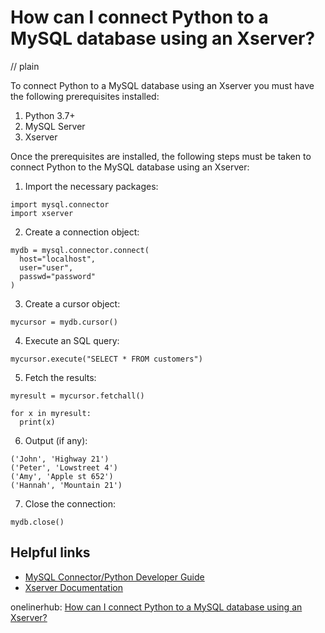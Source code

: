 # How can I connect Python to a MySQL database using an Xserver?
// plain

To connect Python to a MySQL database using an Xserver you must have the following prerequisites installed:

1. Python 3.7+
2. MySQL Server
3. Xserver

Once the prerequisites are installed, the following steps must be taken to connect Python to the MySQL database using an Xserver:

1. Import the necessary packages:
```
import mysql.connector
import xserver
```

2. Create a connection object:
```
mydb = mysql.connector.connect(
  host="localhost",
  user="user",
  passwd="password"
)
```

3. Create a cursor object:
```
mycursor = mydb.cursor()
```

4. Execute an SQL query:
```
mycursor.execute("SELECT * FROM customers")
```

5. Fetch the results:
```
myresult = mycursor.fetchall()

for x in myresult:
  print(x)
```

6. Output (if any):
```
('John', 'Highway 21')
('Peter', 'Lowstreet 4')
('Amy', 'Apple st 652')
('Hannah', 'Mountain 21')
```

7. Close the connection:
```
mydb.close()
```

## Helpful links
- [MySQL Connector/Python Developer Guide](https://dev.mysql.com/doc/connector-python/en/)
- [Xserver Documentation](https://www.x.org/wiki/Documentation/)

onelinerhub: [How can I connect Python to a MySQL database using an Xserver?](https://onelinerhub.com/python-mysql/how-can-i-connect-python-to-a-mysql-database-using-an-xserver)